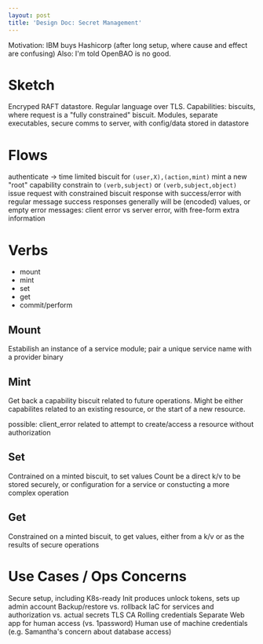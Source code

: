 ```yaml
---
layout: post
title: 'Design Doc: Secret Management'
---
```


Motivation: IBM buys Hashicorp
(after long setup, where cause and effect are confusing)
Also: I'm told OpenBAO is no good.

# Sketch

Encryped RAFT datastore.
Regular language over TLS.
Capabilities: biscuits, where request is a "fully constrained" biscuit.
Modules, separate executables, secure comms to server, with config/data stored in datastore

# Flows

authenticate -> time limited biscuit for `(user,X),(action,mint)`
mint a new "root" capability
constrain to `(verb,subject)` or `(verb,subject,object)`
issue request with constrained biscuit
response with success/error with regular message
success responses generally will be (encoded) values, or empty
error messages: client error vs server error, with free-form extra information

# Verbs

* mount
* mint
* set
* get
* commit/perform

## Mount

Estabilish an instance of a service module;
pair a unique service name with a provider binary

## Mint

Get back a capability biscuit related to future operations.
Might be either capabilites related to an existing resource,
or the start of a new resource.

possible: client_error related to attempt
to create/access a resource without authorization

## Set

Contrained on a minted biscuit, to set values
Count be a direct k/v to be stored securely,
or configuration for a service
or constucting a more complex operation

## Get

Constrained on a minted biscuit,
to get values, either from a k/v
or as the results of secure operations

# Use Cases / Ops Concerns

Secure setup, including K8s-ready
Init produces unlock tokens, sets up admin account
Backup/restore vs. rollback
IaC for services and authorization vs. actual secrets
TLS CA
Rolling credentials
Separate Web app for human access (vs. 1password)
Human use of machine credentials
 (e.g. Samantha's concern about database access)
